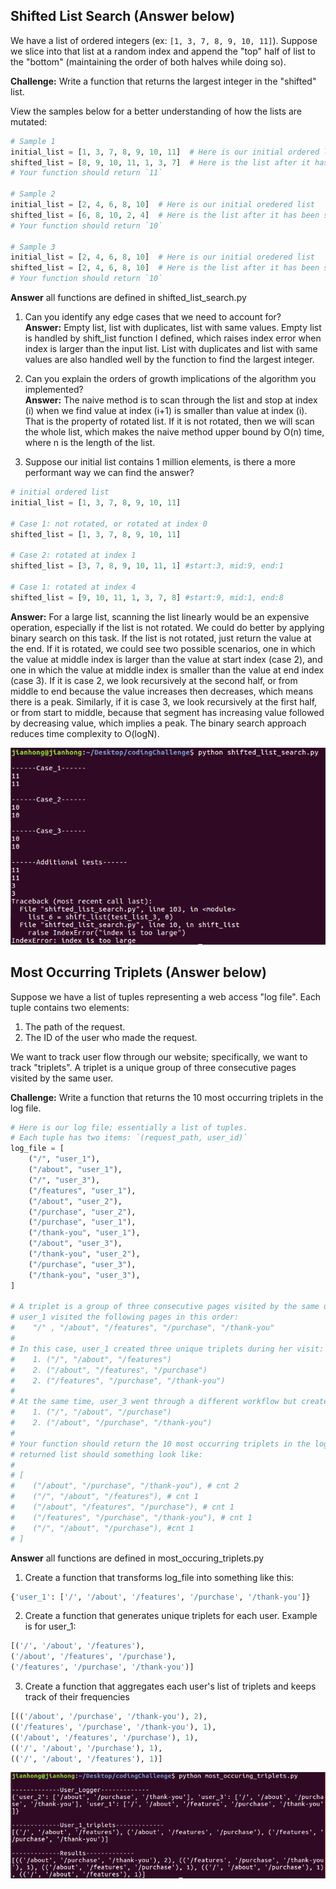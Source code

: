 ## Shifted List Search (Answer below)

We have a list of ordered integers (ex: `[1, 3, 7, 8, 9, 10, 11]`). Suppose we slice into that list at a random index and append the "top" half of list to the "bottom" (maintaining the order of both halves while doing so).

**Challenge:** Write a function that returns the largest integer in the "shifted" list.

View the samples below for a better understanding of how the lists are mutated:

```python
# Sample 1
initial_list = [1, 3, 7, 8, 9, 10, 11]  # Here is our initial ordered list
shifted_list = [8, 9, 10, 11, 1, 3, 7]  # Here is the list after it has been sliced (at index 3) and shifted
# Your function should return `11`

# Sample 2
initial_list = [2, 4, 6, 8, 10]  # Here is our initial oredered list
shifted_list = [6, 8, 10, 2, 4]  # Here is the list after it has been sliced (at index 2) and shifted
# Your function should return `10`

# Sample 3
initial_list = [2, 4, 6, 8, 10]  # Here is our initial oredered list
shifted_list = [2, 4, 6, 8, 10]  # Here is the list after it has been sliced (at index 0) and shifted
# Your function should return `10`
```
**Answer** all functions are defined in shifted_list_search.py
1. Can you identify any edge cases that we need to account for?<br/>
**Answer:** Empty list, list with duplicates, list with same values. Empty list is handled by shift_list function
I defined, which raises index error when index is larger than the input list. List with duplicates and list with
same values are also handled well by the function to find the largest integer.

2. Can you explain the orders of growth implications of the algorithm you implemented?<br/>
**Answer:** The naive method is to scan through the list and stop at index (i) when we find value at index (i+1)
is smaller than value at index (i). That is the property of rotated list. If it is not rotated, then we will
scan the whole list, which makes the naive method upper bound by O(n) time, where n is the length of the list.

3. Suppose our initial list contains 1 million elements, is there a more performant way we can find the answer?
```python
# initial ordered list
initial_list = [1, 3, 7, 8, 9, 10, 11]

# Case 1: not rotated, or rotated at index 0
shifted_list = [1, 3, 7, 8, 9, 10, 11]

# Case 2: rotated at index 1
shifted_list = [3, 7, 8, 9, 10, 11, 1] #start:3, mid:9, end:1

# Case 1: rotated at index 4
shifted_list = [9, 10, 11, 1, 3, 7, 8] #start:9, mid:1, end:8
```
**Answer:** For a large list, scanning the list linearly would be an expensive operation, especially if the list 
is not rotated. We could do better by applying binary search on this task. If the list is not rotated, just
return the value at the end. If it is rotated, we could see two possible scenarios, one in which the value
at middle index is larger than the value at start index (case 2), and one in which the value at middle index
is smaller than the value at end index (case 3). If it is case 2, we look recursively at the second half, or
from middle to end because the value increases then decreases, which means there is a peak. Similarly, if it
is case 3, we look recursively at the first half, or from start to middle, because that segment has increasing
value followed by decreasing value, which implies a peak. The binary search approach reduces time complexity
to O(logN).

<img src="https://github.com/jhkuang11/codeChallenge/blob/master/results/shift_list_search.png" />

## Most Occurring Triplets (Answer below)

Suppose we have a list of tuples representing a web access "log file". Each tuple contains two elements:

1. The path of the request.
2. The ID of the user who made the request.

We want to track user flow through our website; specifically, we want to track "triplets". A triplet is a unique group of three consecutive pages visited by the same user.

**Challenge:** Write a function that returns the 10 most occurring triplets in the log file.

```python
# Here is our log file; essentially a list of tuples.
# Each tuple has two items: `(request_path, user_id)`
log_file = [
    ("/", "user_1"),
    ("/about", "user_1"),
    ("/", "user_3"),
    ("/features", "user_1"),
    ("/about", "user_2"),
    ("/purchase", "user_2"),
    ("/purchase", "user_1"),
    ("/thank-you", "user_1"),
    ("/about", "user_3"),
    ("/thank-you", "user_2"),
    ("/purchase", "user_3"),
    ("/thank-you", "user_3"),
]

# A triplet is a group of three consecutive pages visited by the same user. For example,
# user_1 visited the following pages in this order:
#    "/" , "/about", "/features", "/purchase", "/thank-you"
#
# In this case, user_1 created three unique triplets during her visit:
#    1. ("/", "/about", "/features")
#    2. ("/about", "/features", "/purchase")
#    2. ("/features", "/purchase", "/thank-you")
#
# At the same time, user_3 went through a different workflow but created two unique triplets during his visit:
#    1. ("/", "/about", "/purchase")
#    2. ("/about", "/purchase", "/thank-you")
#
# Your function should return the 10 most occurring triplets in the log file. Given the log file above, the
# returned list should something look like:
#
# [
#    ("/about", "/purchase", "/thank-you"), # cnt 2
#    ("/", "/about", "/features"), # cnt 1
#    ("/about", "/features", "/purchase"), # cnt 1
#    ("/features", "/purchase", "/thank-you"), # cnt 1
#    ("/", "/about", "/purchase"), #cnt 1
# ]
```
**Answer** all functions are defined in most_occuring_triplets.py
1. Create a function that transforms log_file into something like this:
```python
{'user_1': ['/', '/about', '/features', '/purchase', '/thank-you']}
```
2. Create a function that generates unique triplets for each user. Example is for user_1:
 ```python
[('/', '/about', '/features'), 
 ('/about', '/features', '/purchase'), 
 ('/features', '/purchase', '/thank-you')]
```
3. Create a function that aggregates each user's list of triplets and keeps track of their frequencies
 ```python
[(('/about', '/purchase', '/thank-you'), 2), 
 (('/features', '/purchase', '/thank-you'), 1), 
 (('/about', '/features', '/purchase'), 1), 
 (('/', '/about', '/purchase'), 1), 
 (('/', '/about', '/features'), 1)]
```
<img src="https://github.com/jhkuang11/codeChallenge/blob/master/results/most_occurring_triplet.png" />




